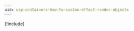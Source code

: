 ```yaml
---
uid: urp-containers-how-to-custom-effect-render-objects
---
```

[!include[](../renderer-features/how-to-custom-effect-render-objects.md)]
